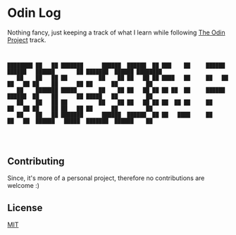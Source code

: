 # Odin Log

Nothing fancy, just keeping a track of what I learn while following [The Odin Project](theodinproject.com) track. 

## 
```

████████ ██   ██ ███████      ██████  ██████  ██ ███    ██     ██████  ██████   ██████       ██ ███████  ██████ ████████ 
   ██    ██   ██ ██          ██    ██ ██   ██ ██ ████   ██     ██   ██ ██   ██ ██    ██      ██ ██      ██         ██    
   ██    ███████ █████       ██    ██ ██   ██ ██ ██ ██  ██     ██████  ██████  ██    ██      ██ █████   ██         ██    
   ██    ██   ██ ██          ██    ██ ██   ██ ██ ██  ██ ██     ██      ██   ██ ██    ██ ██   ██ ██      ██         ██    
   ██    ██   ██ ███████      ██████  ██████  ██ ██   ████     ██      ██   ██  ██████   █████  ███████  ██████    ██    
                                                                                                                         
                                                                                                                         


```

## Contributing
Since, it's more of a personal project, therefore no contributions are welcome :)


## License
[MIT](https://choosealicense.com/licenses/mit/)